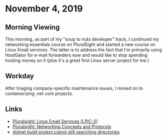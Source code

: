 # November 4, 2019

## Morning Viewing

This morning, as part of my "soup to nuts developer" track, I continued my networking essentials course on PluralSight and started a new course on Linux Email services. The latter is to address the fact that I'm primarily using HostGator for e-mail forwarders now and would like to stop spending hosting money on it (plus it's a great first Linux server project for me.)

## Workday

After triaging company-specific maintenance issues, I moved on to containerizing .net core projects.

## Links

* [Pluralsight: Linux Email Services (LPIC-2)](https://app.pluralsight.com/library/courses/linux-email-servers-lpic-2/table-of-contents)
* [Pluralsight: Networking Concepts and Protocols](https://app.pluralsight.com/library/courses/comptia-network-plus-networking-concepts/table-of-contents)
* [dotnet build project.csproj still searching directories](https://stackoverflow.com/questions/47584717/dotnet-build-project-csproj-still-searching-directories)
